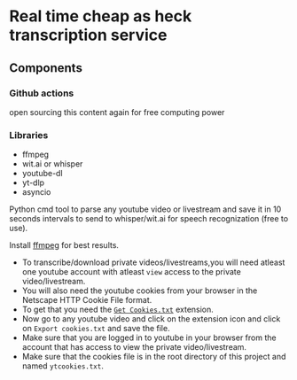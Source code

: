 # Real time cheap as heck transcription service

## Components

### Github actions

open sourcing this content again for free computing power

### Libraries

-   ffmpeg
-   wit.ai or whisper
-   youtube-dl
-   yt-dlp
-   asyncio

Python cmd tool to parse any youtube video or livestream and save it in 10 seconds intervals to send to whisper/wit.ai for speech recognization (free to use).

Install [ffmpeg](https://ffmpeg.org/download.html) for best results.

-   To transcribe/download private videos/livestreams,you will need atleast one youtube account with atleast `view` access to the private video/livestream.
-   You will also need the youtube cookies from your browser in the Netscape HTTP Cookie File format.
-   To get that you need the [`Get Cookies.txt`](https://chrome.google.com/webstore/detail/get-cookiestxt-clean/ahmnmhfbokciafffnknlekllgcnafnie?hl=en-GB) extension.
-   Now go to any youtube video and click on the extension icon and click on `Export cookies.txt` and save the file.
-   Make sure that you are logged in to youtube in your browser from the account that has access to view the private video/livestream.
-   Make sure that the cookies file is in the root directory of this project and named `ytcookies.txt`.
